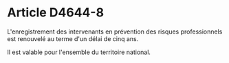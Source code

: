 # Article D4644-8

L'enregistrement des intervenants en prévention des risques professionnels est renouvelé au terme d'un délai de cinq ans. 
  
   
Il est valable pour l'ensemble du territoire national.